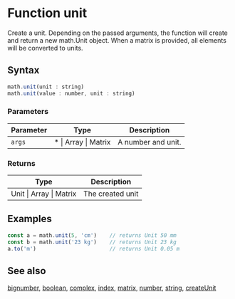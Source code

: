 <!-- Note: This file is automatically generated from source code comments. Changes made in this file will be overridden. -->
# Function unit
Create a unit. Depending on the passed arguments, the function
will create and return a new math.Unit object.
When a matrix is provided, all elements will be converted to units.
## Syntax
```js
math.unit(unit : string)
math.unit(value : number, unit : string)
```
### Parameters
Parameter | Type | Description
--------- | ---- | -----------
`args` | * &#124; Array &#124; Matrix | A number and unit.
### Returns
Type | Description
---- | -----------
Unit &#124; Array &#124; Matrix | The created unit
## Examples
```js
const a = math.unit(5, 'cm')    // returns Unit 50 mm
const b = math.unit('23 kg')    // returns Unit 23 kg
a.to('m')                       // returns Unit 0.05 m
```
## See also
[bignumber](bignumber.md),
[boolean](boolean.md),
[complex](complex.md),
[index](index.md),
[matrix](matrix.md),
[number](number.md),
[string](string.md),
[createUnit](createUnit.md)
